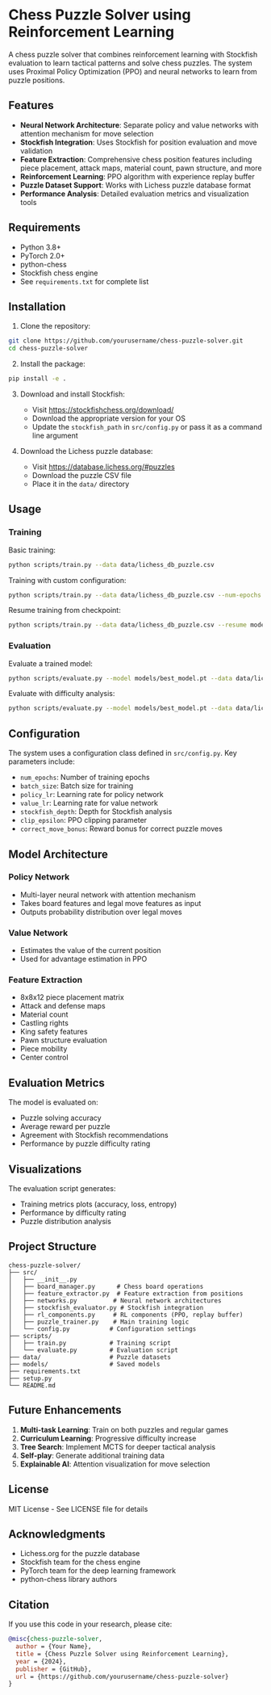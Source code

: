 # Chess Puzzle Solver using Reinforcement Learning

A chess puzzle solver that combines reinforcement learning with Stockfish evaluation to learn tactical patterns and solve chess puzzles. The system uses Proximal Policy Optimization (PPO) and neural networks to learn from puzzle positions.

## Features

- **Neural Network Architecture**: Separate policy and value networks with attention mechanism for move selection
- **Stockfish Integration**: Uses Stockfish for position evaluation and move validation
- **Feature Extraction**: Comprehensive chess position features including piece placement, attack maps, material count, pawn structure, and more
- **Reinforcement Learning**: PPO algorithm with experience replay buffer
- **Puzzle Dataset Support**: Works with Lichess puzzle database format
- **Performance Analysis**: Detailed evaluation metrics and visualization tools

## Requirements

- Python 3.8+
- PyTorch 2.0+
- python-chess
- Stockfish chess engine
- See `requirements.txt` for complete list

## Installation

1. Clone the repository:
```bash
git clone https://github.com/yourusername/chess-puzzle-solver.git
cd chess-puzzle-solver
```

2. Install the package:
```bash
pip install -e .
```

3. Download and install Stockfish:
   - Visit https://stockfishchess.org/download/
   - Download the appropriate version for your OS
   - Update the `stockfish_path` in `src/config.py` or pass it as a command line argument

4. Download the Lichess puzzle database:
   - Visit https://database.lichess.org/#puzzles
   - Download the puzzle CSV file
   - Place it in the `data/` directory

## Usage

### Training

Basic training:
```bash
python scripts/train.py --data data/lichess_db_puzzle.csv
```

Training with custom configuration:
```bash
python scripts/train.py --data data/lichess_db_puzzle.csv --num-epochs 50 --batch-size 128
```

Resume training from checkpoint:
```bash
python scripts/train.py --data data/lichess_db_puzzle.csv --resume models/checkpoint_epoch_10.pt
```

### Evaluation

Evaluate a trained model:
```bash
python scripts/evaluate.py --model models/best_model.pt --data data/lichess_db_puzzle.csv
```

Evaluate with difficulty analysis:
```bash
python scripts/evaluate.py --model models/best_model.pt --data data/lichess_db_puzzle.csv --by-difficulty
```

## Configuration

The system uses a configuration class defined in `src/config.py`. Key parameters include:

- `num_epochs`: Number of training epochs
- `batch_size`: Batch size for training
- `policy_lr`: Learning rate for policy network
- `value_lr`: Learning rate for value network
- `stockfish_depth`: Depth for Stockfish analysis
- `clip_epsilon`: PPO clipping parameter
- `correct_move_bonus`: Reward bonus for correct puzzle moves

## Model Architecture

### Policy Network
- Multi-layer neural network with attention mechanism
- Takes board features and legal move features as input
- Outputs probability distribution over legal moves

### Value Network
- Estimates the value of the current position
- Used for advantage estimation in PPO

### Feature Extraction
- 8x8x12 piece placement matrix
- Attack and defense maps
- Material count
- Castling rights
- King safety features
- Pawn structure evaluation
- Piece mobility
- Center control

## Evaluation Metrics

The model is evaluated on:
- Puzzle solving accuracy
- Average reward per puzzle
- Agreement with Stockfish recommendations
- Performance by puzzle difficulty rating

## Visualizations

The evaluation script generates:
- Training metrics plots (accuracy, loss, entropy)
- Performance by difficulty rating
- Puzzle distribution analysis

## Project Structure

```
chess-puzzle-solver/
├── src/
│   ├── __init__.py
│   ├── board_manager.py      # Chess board operations
│   ├── feature_extractor.py  # Feature extraction from positions
│   ├── networks.py          # Neural network architectures
│   ├── stockfish_evaluator.py # Stockfish integration
│   ├── rl_components.py     # RL components (PPO, replay buffer)
│   ├── puzzle_trainer.py    # Main training logic
│   └── config.py           # Configuration settings
├── scripts/
│   ├── train.py            # Training script
│   └── evaluate.py         # Evaluation script
├── data/                   # Puzzle datasets
├── models/                 # Saved models
├── requirements.txt
├── setup.py
└── README.md
```

## Future Enhancements

1. **Multi-task Learning**: Train on both puzzles and regular games
2. **Curriculum Learning**: Progressive difficulty increase
3. **Tree Search**: Implement MCTS for deeper tactical analysis
4. **Self-play**: Generate additional training data
5. **Explainable AI**: Attention visualization for move selection

## License

MIT License - See LICENSE file for details

## Acknowledgments

- Lichess.org for the puzzle database
- Stockfish team for the chess engine
- PyTorch team for the deep learning framework
- python-chess library authors

## Citation

If you use this code in your research, please cite:

```bibtex
@misc{chess-puzzle-solver,
  author = {Your Name},
  title = {Chess Puzzle Solver using Reinforcement Learning},
  year = {2024},
  publisher = {GitHub},
  url = {https://github.com/yourusername/chess-puzzle-solver}
}
```